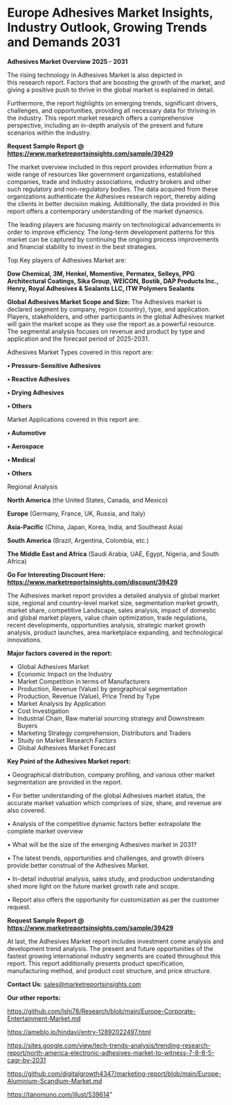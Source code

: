 # Europe Adhesives Market Insights, Industry Outlook, Growing Trends and Demands 2031

<Strong> Adhesives Market Overview 2025 - 2031</strong>

The rising technology in Adhesives Market is also depicted in this research report. Factors that are boosting the growth of the market, and giving a positive push to thrive in the global market is explained in detail.

Furthermore, the report highlights on emerging trends, significant drivers, challenges, and opportunities, providing all necessary data for thriving in the industry. This report market research offers a comprehensive perspective, including an in-depth analysis of the present and future scenarios within the industry.

<strong>Request Sample Report @ <a href=https://www.marketreportsinsights.com/sample/39429>https://www.marketreportsinsights.com/sample/39429</a></strong>

The market overview included in this report provides information from a wide range of resources like government organizations, established companies, trade and industry associations, industry brokers and other such regulatory and non-regulatory bodies. The data acquired from these organizations authenticate the Adhesives research report, thereby aiding the clients in better decision making. Additionally, the data provided in this report offers a contemporary understanding of the market dynamics.

The leading players are focusing mainly on technological advancements in order to improve efficiency. The long-term development patterns for this market can be captured by continuing the ongoing process improvements and financial stability to invest in the best strategies.

Top Key players of Adhesives Market are:

<strong>Dow Chemical, 3M, Henkel, Momentive, Permatex, Selleys, PPG Architectural Coatings, Sika Group, WEICON, Bostik, DAP Products Inc., Henry, Royal Adhesives & Sealants LLC, ITW Polymers Sealants</strong>

<strong><b>Global Adhesives Market Scope and Size:</b></strong>
The Adhesives market is declared segment by company, region (country), type, and application. Players, stakeholders, and other participants in the global Adhesives market will gain the market scope as they use the report as a powerful resource. The segmental analysis focuses on revenue and product by type and application and the forecast period of 2025-2031.

Adhesives Market Types covered in this report are:

<strong>•  Pressure-Sensitive Adhesives

•  Reactive Adhesives

•  Drying Adhesives

•  Others</strong>

Market Applications covered in this report are:

<strong>•  Automotive

•  Aerospace

•  Medical

•  Others</strong> 

Regional Analysis

<strong>North America</strong> (the United States, Canada, and Mexico)

<strong>Europe</strong> (Germany, France, UK, Russia, and Italy)

<strong>Asia-Pacific</strong> (China, Japan, Korea, India, and Southeast Asia)

<strong>South America</strong> (Brazil, Argentina, Colombia, etc.)

<strong>The Middle East and Africa</strong> (Saudi Arabia, UAE, Egypt, Nigeria, and South Africa)

<strong>Go For Interesting Discount Here: <a href=https://www.marketreportsinsights.com/discount/39429>https://www.marketreportsinsights.com/discount/39429</a></strong>

The Adhesives market report provides a detailed analysis of global market size, regional and country-level market size, segmentation market growth, market share, competitive Landscape, sales analysis, impact of domestic and global market players, value chain optimization, trade regulations, recent developments, opportunities analysis, strategic market growth analysis, product launches, area marketplace expanding, and technological innovations.

<strong><b>Major factors covered in the report:</b></strong>
<ul>
  <li>Global Adhesives Market </li>
  <li>Economic Impact on the Industry</li>
  <li>Market Competition in terms of Manufacturers</li>
  <li>Production, Revenue (Value) by geographical segmentation</li>
  <li>Production, Revenue (Value), Price Trend by Type</li>
  <li>Market Analysis by Application</li>
  <li>Cost Investigation</li>
  <li>Industrial Chain, Raw material sourcing strategy and Downstream Buyers</li>
  <li>Marketing Strategy comprehension, Distributors and Traders</li>
  <li>Study on Market Research Factors</li>
  <li>Global Adhesives Market Forecast</li>
</ul>

<strong><b>Key Point of the Adhesives Market report:</b></strong>

• Geographical distribution, company profiling, and various other market segmentation are provided in the report.

• For better understanding of the global Adhesives market status, the accurate market valuation which comprises of size, share, and revenue are also covered.

• Analysis of the competitive dynamic factors better extrapolate the complete market overview

• What will be the size of the emerging Adhesives market in 2031?

• The latest trends, opportunities and challenges, and growth drivers provide better construal of the Adhesives Market.

• In-detail industrial analysis, sales study, and production understanding shed more light on the future market growth rate and scope.

• Report also offers the opportunity for customization as per the customer request.

<strong>Request Sample Report @ <a href=https://www.marketreportsinsights.com/sample/39429>https://www.marketreportsinsights.com/sample/39429</a></strong>

At last, the Adhesives Market report includes investment come analysis and development trend analysis. The present and future opportunities of the fastest growing international industry segments are coated throughout this report. This report additionally presents product specification, manufacturing method, and product cost structure, and price structure.

<strong>Contact Us:</strong>
sales@marketreportsinsights.com

<strong>Our other reports:</strong>

<a href=https://github.com/Ishi78/Research/blob/main/Europe-Corporate-Entertainment-Market.md>https://github.com/Ishi78/Research/blob/main/Europe-Corporate-Entertainment-Market.md</a>

<a href=https://ameblo.jp/hindavi/entry-12892022497.html>https://ameblo.jp/hindavi/entry-12892022497.html</a>

<a href=https://sites.google.com/view/tech-trends-analysis/trending-research-report/north-america-electronic-adhesives-market-to-witness-7-8-8-5-cagr-by-2031>https://sites.google.com/view/tech-trends-analysis/trending-research-report/north-america-electronic-adhesives-market-to-witness-7-8-8-5-cagr-by-2031</a>

<a href=https://github.com/digitalgrowth4347/marketing-report/blob/main/Europe-Aluminium-Scandium-Market.md>https://github.com/digitalgrowth4347/marketing-report/blob/main/Europe-Aluminium-Scandium-Market.md</a>

<a href=https://tanomuno.com/illust/539614>https://tanomuno.com/illust/539614</a>"
